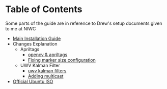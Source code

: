 # Table of Contents

Some parts of the guide are in reference to Drew's setup documents given to me at NIWC

- [Main Installation Guide](setup.md)
- Changes Explanation
    - Apriltags
        - [opencv & apriltags](Changes/opencv_apriltags.md)
        - [Fixing marker size configuration](Changes/Apriltag_marker_sizes.pdf)
    - UWV Kalman Filter
        - [uwv kalman filters](Changes/orogen_uwv_kalman_filters.md)
        - [Adding multicast](Changes/Pose_Estimator_multicast.pdf)
- [Official Ubuntu ISO](https://releases.ubuntu.com/focal/)
